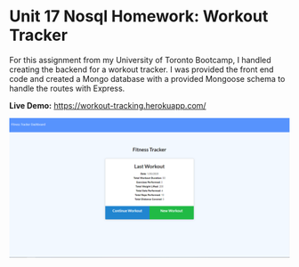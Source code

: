 # Unit 17 Nosql Homework: Workout Tracker

For this assignment from my University of Toronto Bootcamp, I handled creating the backend for a workout tracker. I was provided the front end code and created a Mongo database with a provided Mongoose schema to handle the routes with Express.

**Live Demo:** https://workout-tracking.herokuapp.com/

![markdown-preview-image](public/images/markdown-preview-image.png)

